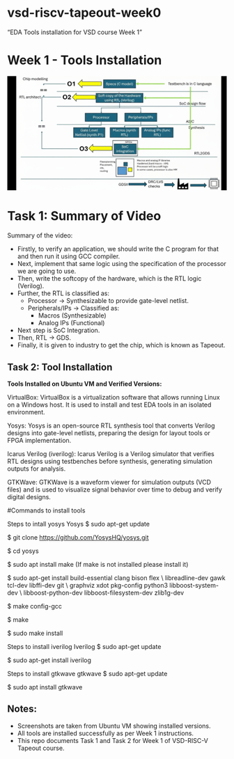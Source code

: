 # vsd-riscv-tapeout-week0
“EDA Tools installation for VSD course Week 1”

# Week 1 - Tools Installation
![Video Screenshot](Video_summary.png)

# Task 1: Summary of Video

Summary of the video:

* Firstly, to verify an application, we should write the C program for that and then run it using GCC compiler.  
* Next, implement that same logic using the specification of the processor we are going to use.  
* Then, write the softcopy of the hardware, which is the RTL logic (Verilog).  
* Further, the RTL is classified as:
  * Processor → Synthesizable to provide gate-level netlist.  
  * Peripherals/IPs → Classified as:
    * Macros (Synthesizable)  
    * Analog IPs (Functional)  
* Next step is SoC Integration.  
* Then, RTL → GDS.  
* Finally, it is given to industry to get the chip, which is known as Tapeout.  


## Task 2: Tool Installation

**Tools Installed on Ubuntu VM and Verified Versions:**

VirtualBox:
VirtualBox is a virtualization software that allows running Linux on a Windows host. It is used to install and test EDA tools in an isolated environment.

Yosys:
Yosys is an open-source RTL synthesis tool that converts Verilog designs into gate-level netlists, preparing the design for layout tools or FPGA implementation.

Icarus Verilog (iverilog):
Icarus Verilog is a Verilog simulator that verifies RTL designs using testbenches before synthesis, generating simulation outputs for analysis.

GTKWave:
GTKWave is a waveform viewer for simulation outputs (VCD files) and is used to visualize signal behavior over time to debug and verify digital designs.

#Commands to install tools

Steps to intall yosys
Yosys 
$ sudo apt-get update 

$ git clone https://github.com/YosysHQ/yosys.git 

$ cd yosys 

$ sudo apt install make (If make is not installed please install it)  

$ sudo apt-get install build-essential clang bison flex \ 
libreadline-dev gawk tcl-dev libffi-dev git \ 
graphviz xdot pkg-config python3 libboost-system-dev \ 
libboost-python-dev libboost-filesystem-dev zlib1g-dev 

$ make config-gcc 

$ make  

$ sudo make install

Steps to install iverilog 
Iverilog 
$ sudo apt-get update 

$ sudo apt-get install iverilog 

Steps to install gtkwave 
gtkwave 
$ sudo apt-get update 

$ sudo apt install gtkwave 

## Notes:
- Screenshots are taken from Ubuntu VM showing installed versions.  
- All tools are installed successfully as per Week 1 instructions.  
- This repo documents Task 1 and Task 2 for Week 1 of VSD-RISC-V Tapeout course.
